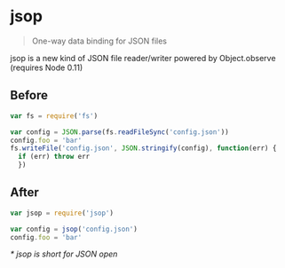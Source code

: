 # jsop

> One-way data binding for JSON files

jsop is a new kind of JSON file reader/writer powered by Object.observe (requires Node 0.11)

## Before

```javascript
var fs = require('fs')

var config = JSON.parse(fs.readFileSync('config.json'))
config.foo = 'bar'
fs.writeFile('config.json', JSON.stringify(config), function(err) {
  if (err) throw err
  })
  ```

  ## After

  ```javascript
  var jsop = require('jsop')

  var config = jsop('config.json')
  config.foo = 'bar'
  ```

  _* jsop is short for JSON open_
